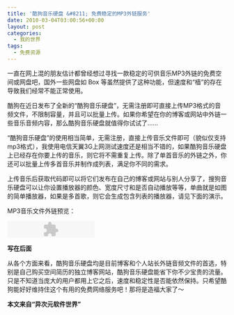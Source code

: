 ```yaml
---
title: '酷狗音乐硬盘 &#8211; 免费稳定的MP3外链服务'
date: 2010-03-04T03:00:56+00:00
layout: post
categories:
  - 我的世界
tags:
  - 免费资源
---
```


一直在网上混的朋友估计都曾经想过寻找一款稳定的可供音乐MP3外链的免费空间或网盘吧，国外一些网盘如 Box 等虽然提供了这种功能，但速度和“樯”的存在导致我们经常不能正常使用。

酷狗在近日发布了全新的“酷狗音乐硬盘”，无需注册即可直接上传MP3格式的音频文件，不限制容量，并且可以批量上传。如果你希望在你的博客或网站中外链一些音乐音频内容，那么酷狗音乐硬盘就值得你试试了……

“酷狗音乐硬盘”的使用相当简单，无需注册，直接上传音乐文件即可（貌似仅支持mp3格式），我使用电信天翼3G上网测试速度还是相当不错的，如果酷狗音乐硬盘上已经存在你要上传的音乐，则它将不需重复上传。除了单首音乐的外链之外，你还可以批量上传多首音乐并制作成列表，满足你不同的需求。

上传音乐后获取代码即可以将它们发布在自己的博客或网站与别人分享了，搜狗音乐硬盘可以让你设置播放器的颜色、宽度尺寸和是否自动播放等等，单曲就是如图的简单播放器，如果是多首歌，则它会生成包含列表的播放器，请见下面的演示。
<!--more-->
MP3音乐文件外链预览：

<embed align="middle" allowscriptaccess="always" flashvars="" height="38" id="KugouPlayer" name="KugouPlayer" quality="high" src="http://disk.kugou.com/player/listid/0/1/default/200/660112D9D3DBE3F2/mini.swf" type="application/x-shockwave-flash" width="200" wmode="transparent">
</embed>

**写在后面**

从各个方面来看，酷狗音乐硬盘均是目前博客和个人站长外链音频文件的首选，特别是自己购买空间简历的独立博客网站，酷狗音乐硬盘能省下你不少宝贵的流量。只是不知道当庞大的用户都用上它之后，速度和稳定性是否能依然保持。只希望酷狗能好好维持住这个有用的免费网络服务吧！那将是造福大家了～

**本文来自“异次元软件世界”**